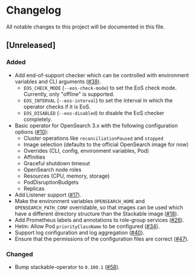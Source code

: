 # Changelog

All notable changes to this project will be documented in this file.

## [Unreleased]

### Added

- Add end-of-support checker which can be controlled with environment variables and CLI arguments ([#38]).
  - `EOS_CHECK_MODE` (`--eos-check-mode`) to set the EoS check mode. Currently, only "offline" is supported.
  - `EOS_INTERVAL` (`--eos-interval`) to set the interval in which the operator checks if it is EoS.
  - `EOS_DISABLED` (`--eos-disabled`) to disable the EoS checker completely.
- Basic operator for OpenSearch 3.x with the following configuration options ([#10]):
  - Cluster operations like `reconciliationPaused` and `stopped`
  - Image selection (defaults to the official OpenSearch image for now)
  - Overrides (CLI, config, environment variables, Pod)
  - Affinities
  - Graceful shutdown timeout
  - OpenSearch node roles
  - Resources (CPU, memory, storage)
  - PodDisruptionBudgets
  - Replicas
- Add Listener support ([#17]).
- Make the environment variables `OPENSEARCH_HOME` and `OPENSEARCH_PATH_CONF` overridable, so that
  images can be used which have a different directory structure than the Stackable image ([#18]).
- Add Prometheus labels and annotations to role-group services ([#26]).
- Helm: Allow Pod `priorityClassName` to be configured ([#34]).
- Support log configuration and log aggregation ([#40]).
- Ensure that the permissions of the configuration files are correct ([#47]).

### Changed

- Bump stackable-operator to `0.100.1` ([#58]).

[#10]: https://github.com/stackabletech/opensearch-operator/pull/10
[#17]: https://github.com/stackabletech/opensearch-operator/pull/17
[#18]: https://github.com/stackabletech/opensearch-operator/pull/18
[#26]: https://github.com/stackabletech/opensearch-operator/pull/26
[#34]: https://github.com/stackabletech/opensearch-operator/pull/34
[#38]: https://github.com/stackabletech/opensearch-operator/pull/38
[#40]: https://github.com/stackabletech/opensearch-operator/pull/40
[#47]: https://github.com/stackabletech/opensearch-operator/pull/47
[#58]: https://github.com/stackabletech/opensearch-operator/pull/58
